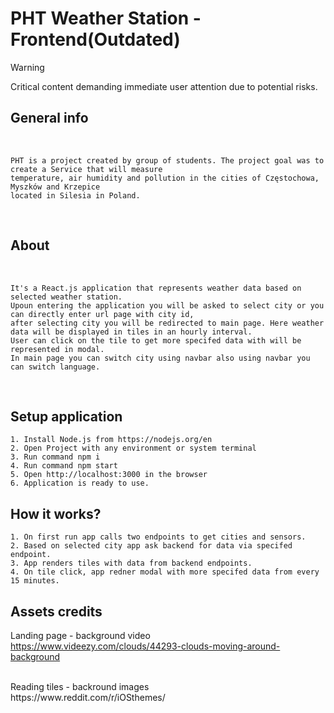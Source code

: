 # **PHT Weather Station - Frontend(Outdated)**
> [!WARNING]
> Critical content demanding immediate user attention due to potential risks.
## **General info**

<br>

    PHT is a project created by group of students. The project goal was to create a Service that will measure
    temperature, air humidity and pollution in the cities of Częstochowa, Myszków and Krzepice
    located in Silesia in Poland.

<br>

## **About**

<br>

    It's a React.js application that represents weather data based on selected weather station. 
    Upoun entering the application you will be asked to select city or you can directly enter url page with city id, 
    after selecting city you will be redirected to main page. Here weather data will be displayed in tiles in an hourly interval.
    User can click on the tile to get more specifed data with will be represented in modal.
    In main page you can switch city using navbar also using navbar you can switch language.

<br>

## **Setup application**

    1. Install Node.js from https://nodejs.org/en
    2. Open Project with any environment or system terminal
    3. Run command npm i
    4. Run command npm start
    5. Open http://localhost:3000 in the browser
    6. Application is ready to use.

## **How it works?**
    
    1. On first run app calls two endpoints to get cities and sensors.
    2. Based on selected city app ask backend for data via specifed endpoint.
    3. App renders tiles with data from backend endpoints.
    4. On tile click, app redner modal with more specifed data from every 15 minutes.

## **Assets credits**

Landing page - background video 
<br>
https://www.videezy.com/clouds/44293-clouds-moving-around-background
<br>

<br>
Reading tiles - backround images
<br>
https://www.reddit.com/r/iOSthemes/
